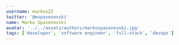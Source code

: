 ```yaml
---
username: markos22
twitter: '@mspasenovski'
name: Marko Spasenovski
avatar: '../../assets/authors/markospasenovski.jpg'
tags: ['developer', 'software engineer', 'full-stack', 'devops']
---
```

